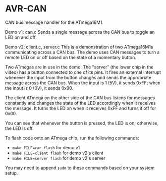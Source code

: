 AVR-CAN
======

CAN bus message handler for the ATmega16M1.

Demo v1: can.c
Sends a single message across the CAN bus to toggle an LED on and off.

Demo v2: client.c, server.c
This is a demonstration of two ATmega16M1s communicating across a CAN bus. The demo uses CAN messages to turn a remote LED on or off based on the state of a momentary button.

Two ATmegas are in use in the demo. The "server" (the lower chip in the video) has a button connected to one of its pins. It fires an external interrupt whenever the input from the button changes and sends the appropriate message across the CAN bus. When the input is 1 (5V), it sends 0xFF; when the input is 0 (0V), it sends 0x00. 

The client ATmega on the other side of the CAN bus listens for messages constantly and changes the state of the LED accordingly when it receives the message. It turns the LED on when it receives 0xFF and turns it off for 0x00.

You can see that whenever the button is pressed, the LED is on; otherwise, the LED is off.


To flash code onto an ATmega chip, run the following commands:
* `make FILE=can flash` for demo v1
* `make FILE=client flash` for demo v2's client
* `make FILE=server flash` for demo v2's server

You may need to append `sudo` to these commands based on your system setup.
